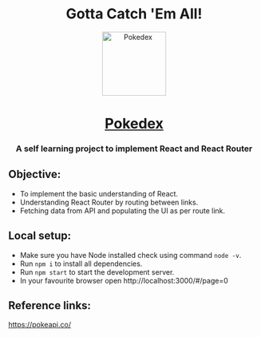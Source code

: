 <h1 align="center">Gotta Catch 'Em All!</h1>
<p align="center">
  <img  alt="Pokedex" height="128px" width="128px" src="https://img.icons8.com/color/96/000000/pokedex.png">
</p>
<h1 align="center"><a href="https://mondal10.github.io/Pokedex/#/page=0">Pokedex</a></h1>

<h3 align="center">A self learning project to implement React and React Router</h3>

## Objective:
- To implement the basic understanding of React.
- Understanding React Router by routing between links.
- Fetching data from API and populating the UI as per route link.

## Local setup:
- Make sure you have Node installed check using command `node -v`.
- Run `npm i` to install all dependencies.
- Run `npm start` to start the development server.
- In your favourite browser open http://localhost:3000/#/page=0

## Reference links:
https://pokeapi.co/
